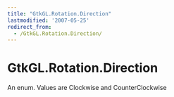 ```yaml
---
title: "GtkGL.Rotation.Direction"
lastmodified: '2007-05-25'
redirect_from:
  - /GtkGL.Rotation.Direction/
---
```


GtkGL.Rotation.Direction
========================

An enum. Values are Clockwise and CounterClockwise

